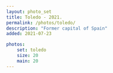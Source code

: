 ```yaml
---
layout: photo_set
title: Toledo - 2021.
permalink: /photos/toledo/
description: "Former capital of Spain"
added: 2021-07-23

photos:
    set: toledo
    size: 20
    main: 20
---
```

